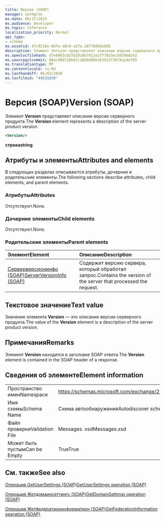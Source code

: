 ```yaml
---
title: Версия (SOAP)
manager: sethgros
ms.date: 09/17/2015
ms.audience: Developer
ms.topic: reference
localization_priority: Normal
api_type:
- schema
ms.assetid: 47c9216e-6bfe-48c8-a27a-26f70db8e8d5
description: Элемент Version представляет описание версии серверного продукта.
ms.openlocfilehash: d7e6983c837b2818b7d11e1777015ec583968242
ms.sourcegitcommit: 88ec988f2bb67c1866d06b361615f3674a24e795
ms.translationtype: MT
ms.contentlocale: ru-RU
ms.lasthandoff: 06/03/2020
ms.locfileid: "44531030"
---
```

# <a name="version-soap"></a><span data-ttu-id="79566-103">Версия (SOAP)</span><span class="sxs-lookup"><span data-stu-id="79566-103">Version (SOAP)</span></span>

<span data-ttu-id="79566-104">Элемент **Version** представляет описание версии серверного продукта.</span><span class="sxs-lookup"><span data-stu-id="79566-104">The **Version** element represents a description of the server product version.</span></span> 
  
```XML
<Version/>
```

 <span data-ttu-id="79566-105">**строка**</span><span class="sxs-lookup"><span data-stu-id="79566-105">**string**</span></span>
## <a name="attributes-and-elements"></a><span data-ttu-id="79566-106">Атрибуты и элементы</span><span class="sxs-lookup"><span data-stu-id="79566-106">Attributes and elements</span></span>

<span data-ttu-id="79566-107">В следующих разделах описываются атрибуты, дочерние и родительские элементы.</span><span class="sxs-lookup"><span data-stu-id="79566-107">The following sections describe attributes, child elements, and parent elements.</span></span>
  
### <a name="attributes"></a><span data-ttu-id="79566-108">Атрибуты</span><span class="sxs-lookup"><span data-stu-id="79566-108">Attributes</span></span>

<span data-ttu-id="79566-109">Отсутствуют.</span><span class="sxs-lookup"><span data-stu-id="79566-109">None.</span></span>
  
### <a name="child-elements"></a><span data-ttu-id="79566-110">Дочерние элементы</span><span class="sxs-lookup"><span data-stu-id="79566-110">Child elements</span></span>

<span data-ttu-id="79566-111">Отсутствуют.</span><span class="sxs-lookup"><span data-stu-id="79566-111">None.</span></span>
  
### <a name="parent-elements"></a><span data-ttu-id="79566-112">Родительские элементы</span><span class="sxs-lookup"><span data-stu-id="79566-112">Parent elements</span></span>

|<span data-ttu-id="79566-113">**Элемент**</span><span class="sxs-lookup"><span data-stu-id="79566-113">**Element**</span></span>|<span data-ttu-id="79566-114">**Описание**</span><span class="sxs-lookup"><span data-stu-id="79566-114">**Description**</span></span>|
|:-----|:-----|
|[<span data-ttu-id="79566-115">Серверверсионинфо (SOAP)</span><span class="sxs-lookup"><span data-stu-id="79566-115">ServerVersionInfo (SOAP)</span></span>](serverversioninfo-soap.md) <br/> |<span data-ttu-id="79566-116">Содержит версию сервера, который обработал запрос.</span><span class="sxs-lookup"><span data-stu-id="79566-116">Contains the version of the server that processed the request.</span></span>  <br/> |
   
## <a name="text-value"></a><span data-ttu-id="79566-117">Текстовое значение</span><span class="sxs-lookup"><span data-stu-id="79566-117">Text value</span></span>

<span data-ttu-id="79566-118">Значение элемента **Version** — это описание версии серверного продукта.</span><span class="sxs-lookup"><span data-stu-id="79566-118">The value of the **Version** element is a description of the server product version.</span></span> 
  
## <a name="remarks"></a><span data-ttu-id="79566-119">Примечания</span><span class="sxs-lookup"><span data-stu-id="79566-119">Remarks</span></span>

<span data-ttu-id="79566-120">Элемент **Version** находится в заголовке SOAP ответа.</span><span class="sxs-lookup"><span data-stu-id="79566-120">The **Version** element is contained in the SOAP header of a response.</span></span> 
  
## <a name="element-information"></a><span data-ttu-id="79566-121">Сведения об элементе</span><span class="sxs-lookup"><span data-stu-id="79566-121">Element information</span></span>

|||
|:-----|:-----|
|<span data-ttu-id="79566-122">Пространство имен</span><span class="sxs-lookup"><span data-stu-id="79566-122">Namespace</span></span>  <br/> |https://schemas.microsoft.com/exchange/2010/Autodiscover  <br/> |
|<span data-ttu-id="79566-123">Имя схемы</span><span class="sxs-lookup"><span data-stu-id="79566-123">Schema Name</span></span>  <br/> |<span data-ttu-id="79566-124">Схема автообнаружения</span><span class="sxs-lookup"><span data-stu-id="79566-124">Autodiscover schema</span></span>  <br/> |
|<span data-ttu-id="79566-125">Файл проверки</span><span class="sxs-lookup"><span data-stu-id="79566-125">Validation File</span></span>  <br/> |<span data-ttu-id="79566-126">Messages. xsd</span><span class="sxs-lookup"><span data-stu-id="79566-126">Messages.xsd</span></span>  <br/> |
|<span data-ttu-id="79566-127">Может быть пустым</span><span class="sxs-lookup"><span data-stu-id="79566-127">Can be Empty</span></span>  <br/> |<span data-ttu-id="79566-128">True</span><span class="sxs-lookup"><span data-stu-id="79566-128">True</span></span>  <br/> |
   
## <a name="see-also"></a><span data-ttu-id="79566-129">См. также</span><span class="sxs-lookup"><span data-stu-id="79566-129">See also</span></span>



[<span data-ttu-id="79566-130">Операция GetUserSettings (SOAP)</span><span class="sxs-lookup"><span data-stu-id="79566-130">GetUserSettings operation (SOAP)</span></span>](getusersettings-operation-soap.md)
  
[<span data-ttu-id="79566-131">Операция Жетдомаинсеттингс (SOAP)</span><span class="sxs-lookup"><span data-stu-id="79566-131">GetDomainSettings operation (SOAP)</span></span>](getdomainsettings-operation-soap.md)
  
[<span data-ttu-id="79566-132">Операция Жетфедератионинформатион (SOAP)</span><span class="sxs-lookup"><span data-stu-id="79566-132">GetFederationInformation operation (SOAP)</span></span>](getfederationinformation-operation-soap.md)

